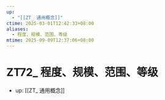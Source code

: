 ```yaml
---
up:
  - "[[ZT_ 通用概念]]"
ctime: 2025-03-01T12:42:33+08:00
aliases:
  - 程度、规模、范围、等级
mtime: 2025-09-09T12:37:06+08:00
---
```


# ZT72_ 程度、规模、范围、等级

- up: [[ZT_ 通用概念]]
